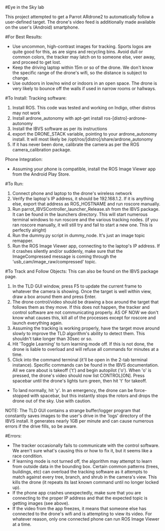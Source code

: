 #Eye in the Sky lab

This project attempted to get a Parrot ARdrone2 to automatically follow a user-defined target.  The drone's video feed is additionally made available on the user's (Android) smartphone.

#For Best Results:
- Use uncommon, high-contrast images for tracking.  Sports logos are quite good for this, as are signs and recycling bins.  Avoid dull or common colors, the tracker may latch on to someone else, veer away, and proceed to get lost.
- Keep the driving laptop within 15m or so of the drone.  We don't know the specific range of the drone's wifi, so the distance is subject to change.
- Use outdoors in low/no wind or indoors in an open space.  The drone is very likely to bounce off the walls if used in narrow rooms or hallways.

#To Install:
Tracking software:
1. Install ROS.  This code was tested and working on Indigo, other distros may not work
2. Install ardrone_autonomy with apt-get install ros-[distro]-ardrone-autonomy
3. Install the IBVS software as per its instructions
4. export the DRONE\_STACK variable, pointing to your ardrone\_autonomy install.  It will most likely be /opt/ros/[distro]/share/ardrone_autonomy
5. If it has never been done, calibrate the camera as per the ROS camera\_calibration package.

Phone Integration:
- Assuming your phone is compatible, install the ROS Image Viewer app from the Android Play Store.

#To Run:
1. Connect phone and laptop to the drone's wireless network
2. Verify the laptop's IP address, it should be 192.168.1.2.  If it is anything else, export that address as ROS_HOSTNAME and run roscore manually.
3. Run parrot\_IBVSController\_launcher\_Release.sh from the IBVS package.  It can be found in the launchers directory.  This will start numerous terminal windows to run roscore and the various tracking nodes.  (if you ran roscore manually, it will still try and fail to start a new one.  This is perfectly alright)
4. Run the dummy.py script in dummy_node.  It's just an image topic remapper.
5. Run the ROS Image Viewer app, connecting to the laptop's IP address.  If it crashes silently and/or suddenly, make sure that the ImageCompressed message is coming through the 'usb\_cam/image\_raw/compressed' topic.

#To Track and Follow Objects:
This can also be found on the IBVS package page.

1. In the TLD GUI window, press F5 to update the current frame to whatever the camera is showing.  Once the target is well within view, draw a box around them and press Enter.
2. The drone control/video should be drawing a box around the target that follows them as they move.  If this does not happen, the tracker and control software are not communicating properly.  AS OF NOW we don't know what causes this, kill all of the processes except for roscore and launch everything again.
3. Assuming the tracking is working properly, have the target move around slowly to improve the TLD algorithm's ability to detect them.  This shouldn't take longer than 30sec or so.
4. Hit 'Toggle Learning' to turn learning mode off.  If this is not done, the drone is liable to overload and will refuse all commands for minutes at a time.
5. Click into the command terminal (it'll be open in the 2-tab terminal instance).  Specific commands can be found in the IBVS documentation.  All we care about is takeoff ('t') and begin autopilot ('o').  When 'o' is pressed, the drone's video should now list CONTROL[ON].  Press spacebar until the drone's lights turn green, then hit 't' for takeoff.
- To land normally, hit 'y'.  In an emergency, the drone can be force-stopped with spacebar, but this instantly stops the rotors and drops the drone out of the sky.  Use with caution.


NOTE:  The TLD GUI contains a strange buffer/logger program that constantly saves images to the user's drive in the 'logs' directory of the IBVS install.  It generates nearly 1GB per minute and can cause numerous errors if the drive fills, so be aware.

#Errors:
- The tracker occasionally fails to communicate with the control software.  We aren't sure what's causing this or how to fix it, but it seems like a race condition.
- If learning mode is not turned off, the algorithm may attempt to learn from outside data in the bounding box.  Certain common patterns (trees, buildings, etc) can overload the tracking software as it attempts to match against every tree, branch, and shrub in the camera's view.  This kills the drone (it repeats its last known command until no longer locked up).
- If the phone app crashes unexpectedly, make sure that you are connecting to the proper IP address and that the expected topic is getting images (see above).
- If the video from the app freezes, it means that someone else has connected to the drone's wifi and is attempting to view its video.  For whatever reason, only one connected phone can run ROS Image Viewer at a time.



